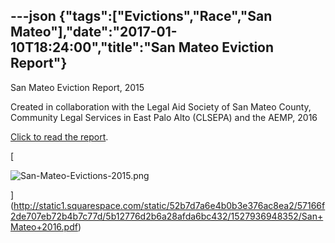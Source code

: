 ---json
{"tags":["Evictions","Race","San Mateo"],"date":"2017-01-10T18:24:00","title":"San Mateo Eviction Report"}
---

San Mateo Eviction Report, 2015

Created in collaboration with the Legal Aid Society of San Mateo County, Community Legal Services in East Palo Alto (CLSEPA) and the AEMP, 2016

[Click to read the report](http://static1.squarespace.com/static/52b7d7a6e4b0b3e376ac8ea2/57166f2de707eb72b4b7c77d/5b12776d2b6a28afda6bc432/1527936948352/San+Mateo+2016.pdf).

[

![San-Mateo-Evictions-2015.png](/assets/uploads/San-Mateo-Evictions-2015.png)

](http://static1.squarespace.com/static/52b7d7a6e4b0b3e376ac8ea2/57166f2de707eb72b4b7c77d/5b12776d2b6a28afda6bc432/1527936948352/San+Mateo+2016.pdf)